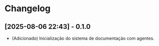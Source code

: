 # Changelog

## [2025-08-06 22:43] - 0.1.0
- (Adicionado) Inicialização do sistema de documentação com agentes.